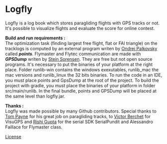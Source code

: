 # Logfly
Logfly is a log book which stores paragliding flights with GPS tracks or not. It's possible to visualize flights and evaluate the score for online contest.

**Build and run requirements :**   
The optimization task (finding largest free flight, flat or FAI triangle) on the tracklogs is computed by an external program writen by [Ondrej Palkovsky](http://www.penguin.cz/~ondrap/paragliding.php) called ***points***. 
Flymaster and Flytec communication are made with ***GPSDump*** writen by [Stein Sorensen](http://www.gpsdump.no/).
They are free but not open source programs. It's necessary to put the binaries of your platform at the right place. Folder runlib-win contains the windows exexutables, runlib_mac the mac versions and runlib_linux the 32 bits binaries. To run the code in an IDE, you must place points and GpsDump at the root of the project. To build the project with gradle, you must place the binaries of your platform in folder src/main/runlib. In the final bundle, points and GPSDump will be placed at the same level than logfly.jar.

**Thanks :**  
Logfly was made possible by many Github contributors. Special thanks to [Tom Payne](https://github.com/twpayne) for his great job on paragliding tracks, to [Victor Berchet](https://github.com/vicb) for VisuGPS and [Rishi Gupta](https://github.com/RishiGupta12) for the serial SDK SerialPundit and Alessandro Faillace for Flymaster class. 


[License](LICENSE)
